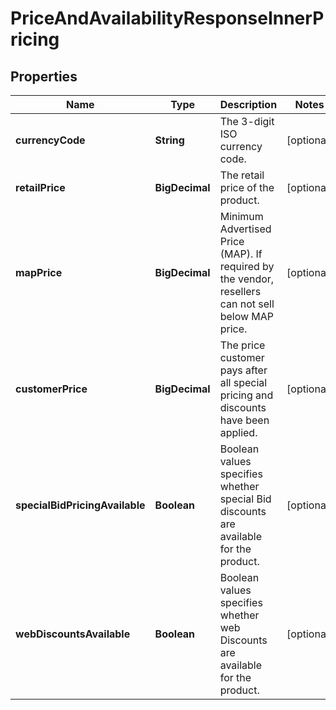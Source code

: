

# PriceAndAvailabilityResponseInnerPricing


## Properties

| Name | Type | Description | Notes |
|------------ | ------------- | ------------- | -------------|
|**currencyCode** | **String** | The 3-digit ISO currency code. |  [optional] |
|**retailPrice** | **BigDecimal** | The retail price of the product. |  [optional] |
|**mapPrice** | **BigDecimal** | Minimum Advertised Price (MAP). If required by the vendor, resellers can not sell below MAP price. |  [optional] |
|**customerPrice** | **BigDecimal** | The price customer pays after all special pricing and discounts have been applied. |  [optional] |
|**specialBidPricingAvailable** | **Boolean** | Boolean values specifies whether special Bid discounts are available for the product. |  [optional] |
|**webDiscountsAvailable** | **Boolean** | Boolean values specifies whether web Discounts are available for the product. |  [optional] |



